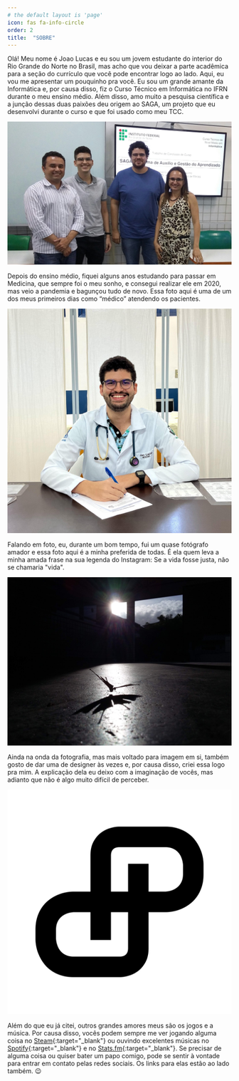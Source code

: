 ```yaml
---
# the default layout is 'page'
icon: fas fa-info-circle
order: 2
title:  "SOBRE"
---
```


Olá! Meu nome é Joao Lucas e eu sou um jovem estudante do interior do Rio Grande do Norte no Brasil, mas acho que vou deixar a parte acadêmica para a seção do currículo que você pode encontrar logo ao lado. Aqui, eu vou me apresentar um pouquinho pra você.
Eu sou um grande amante da Informática e, por causa disso, fiz o Curso Técnico em Informática no IFRN durante o meu ensino médio. Além disso, amo muito a pesquisa científica e a junção dessas duas paixões deu origem ao SAGA, um projeto que eu desenvolvi durante o curso e que foi usado como meu TCC.

![](/assets/img/sobreimagem1.jpg)

Depois do ensino médio, fiquei alguns anos estudando para passar em Medicina, que sempre foi o meu sonho, e consegui realizar ele em 2020, mas veio a pandemia e bagunçou tudo de novo. Essa foto aqui é uma de um dos meus primeiros dias como “médico” atendendo os pacientes.

![](/assets/img/sobreimagem2.jpg)


Falando em foto, eu, durante um bom tempo, fui um quase fotógrafo amador e essa foto aqui é a minha preferida de todas. É ela quem leva a minha amada frase na sua legenda do Instagram: Se a vida fosse justa, não se chamaria "vida".

![](/assets/img/sobreimagem3.jpg)

Ainda na onda da fotografia, mas mais voltado para imagem em si, também gosto de dar uma de designer às vezes e, por causa disso, criei essa logo pra mim. A explicação dela eu deixo com a imaginação de vocês, mas adianto que não é algo muito difícil de perceber.

![](/assets/img/sobreimagem4.svg)

Além do que eu já citei, outros grandes amores meus são os jogos e a música. Por causa disso, vocês podem sempre me ver jogando alguma coisa no [Steam](https://steamcommunity.com/id/joalllucas/){:target="_blank"} ou ouvindo excelentes músicas no [Spotify](https://open.spotify.com/user/joalllucas){:target="_blank"} e no [Stats.fm](https://stats.fm/joalllucas){:target="_blank"}.
Se precisar de alguma coisa ou quiser bater um papo comigo, pode se sentir à vontade para entrar em contato pelas redes sociais. Os links para elas estão ao lado também. 😉

